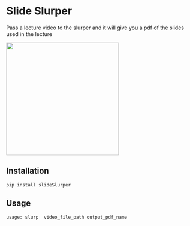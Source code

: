 # Slide Slurper

Pass a lecture video to the slurper and it will give you a pdf of the slides used in the lecture

<img src="https://3.bp.blogspot.com/-HpALEpUJ15E/VPN6m4oD5lI/AAAAAAAAOLE/GFmlj4TWE6w/s1600/slurp-through-a-straw.jpg" width="300">


## Installation

```
pip install slideSlurper
```

## Usage

```
usage: slurp  video_file_path output_pdf_name
```

